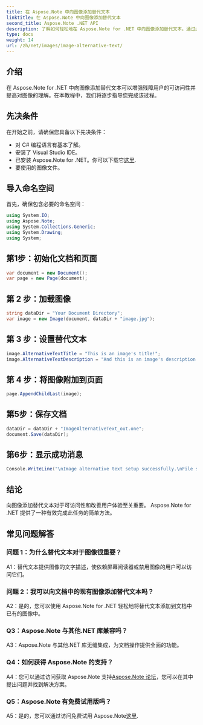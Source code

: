 ```yaml
---
title: 在 Aspose.Note 中向图像添加替代文本
linktitle: 在 Aspose.Note 中向图像添加替代文本
second_title: Aspose.Note .NET API
description: 了解如何轻松地在 Aspose.Note for .NET 中向图像添加替代文本。通过此分步指南增强可访问性并改善用户体验。
type: docs
weight: 14
url: /zh/net/images/image-alternative-text/
---
```

## 介绍

在 Aspose.Note for .NET 中向图像添加替代文本可以增强残障用户的可访问性并提高对图像的理解。在本教程中，我们将逐步指导您完成该过程。

## 先决条件

在开始之前，请确保您具备以下先决条件：

- 对 C# 编程语言有基本了解。
- 安装了 Visual Studio IDE。
- 已安装 Aspose.Note for .NET。你可以下载它[这里](https://releases.aspose.com/note/net/).
- 要使用的图像文件。

## 导入命名空间

首先，确保包含必要的命名空间：

```csharp
using System.IO;
using Aspose.Note;
using System.Collections.Generic;
using System.Drawing;
using System;
```

## 第1步：初始化文档和页面

```csharp
var document = new Document();
var page = new Page(document);
```

## 第 2 步：加载图像

```csharp
string dataDir = "Your Document Directory";
var image = new Image(document, dataDir + "image.jpg");
```

## 第 3 步：设置替代文本

```csharp
image.AlternativeTextTitle = "This is an image's title!";
image.AlternativeTextDescription = "And this is an image's description!";
```

## 第 4 步：将图像附加到页面

```csharp
page.AppendChildLast(image);
```

## 第5步：保存文档

```csharp
dataDir = dataDir + "ImageAlternativeText_out.one";
document.Save(dataDir);
```

## 第6步：显示成功消息

```csharp
Console.WriteLine("\nImage alternative text setup successfully.\nFile saved at " + dataDir); 
```

## 结论

向图像添加替代文本对于可访问性和改善用户体验至关重要。 Aspose.Note for .NET 提供了一种有效完成此任务的简单方法。

## 常见问题解答

### 问题 1：为什么替代文本对于图像很重要？

A1：替代文本提供图像的文字描述，使依赖屏幕阅读器或禁用图像的用户可以访问它们。

### 问题 2：我可以向文档中的现有图像添加替代文本吗？

A2：是的，您可以使用 Aspose.Note for .NET 轻松地将替代文本添加到文档中已有的图像中。

### Q3：Aspose.Note 与其他.NET 库兼容吗？

A3：Aspose.Note 与其他.NET 库无缝集成，为文档操作提供全面的功能。

### Q4：如何获得 Aspose.Note 的支持？

A4：您可以通过访问获取 Aspose.Note 支持[Aspose.Note 论坛](https://forum.aspose.com/c/note/28)，您可以在其中提出问题并找到解决方案。

### Q5：Aspose.Note 有免费试用版吗？

 A5：是的，您可以通过访问免费试用 Aspose.Note[这里](https://releases.aspose.com/).